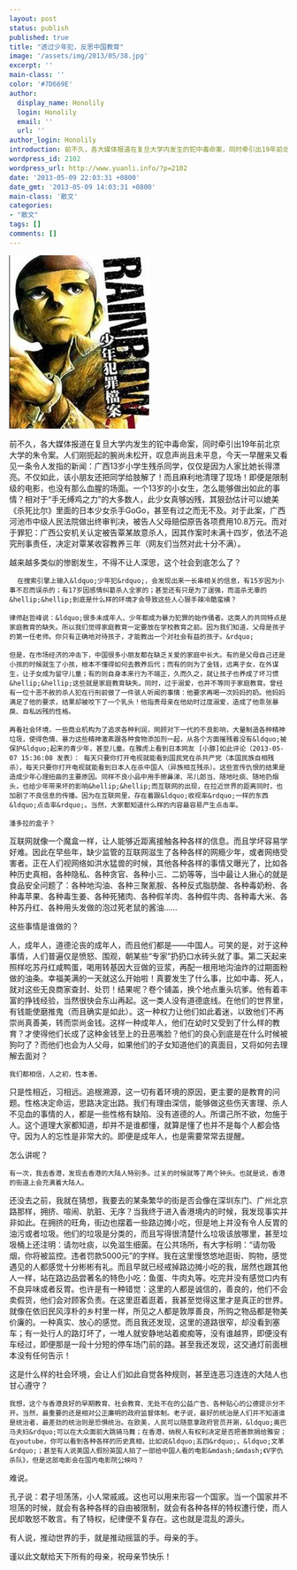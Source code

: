 ```yaml
---
layout: post
status: publish
published: true
title: "透过少年犯，反思中国教育"
image: '/assets/img/2013/05/38.jpg'
excerpt: ''
main-class: ''
color: '#7D669E'
author:
  display_name: Honolily
  login: Honolily
  email: ''
  url: ''
author_login: Honolily
introduction: 前不久，各大媒体报道在复旦大学内发生的铊中毒命案，同时牵引出19年前北京大学的朱令案。人们刚扼起的腕尚未松开，叹息声尚且未平息，今天一早醒来又看见一条令人发指的新闻：广西13岁小学生残杀同学，仅仅是因为人家比她长得漂亮。不仅如此，该小朋友还把同学给肢解了！而且麻利地清理了现场！即便是限制级的电影，也没有那么血腥的场面。一个13岁的小女生，怎么能够做出如此的事情？
wordpress_id: 2102
wordpress_url: http://www.yuanli.info/?p=2102
date: '2013-05-09 22:03:31 +0800'
date_gmt: '2013-05-09 14:03:31 +0800'
main-class: '散文'
categories:
- "散文"
tags: []
comments: []
---
```

![yuanli info image](/assets/img/2013/05/38.jpg "38")    

  前不久，各大媒体报道在复旦大学内发生的铊中毒命案，同时牵引出19年前北京大学的朱令案。人们刚扼起的腕尚未松开，叹息声尚且未平息，今天一早醒来又看见一条令人发指的新闻：广西13岁小学生残杀同学，仅仅是因为人家比她长得漂亮。不仅如此，该小朋友还把同学给肢解了！而且麻利地清理了现场！即便是限制级的电影，也没有那么血腥的场面。一个13岁的小女生，怎么能够做出如此的事情？相对于&ldquo;手无缚鸡之力&rdquo;的大多数人，此少女真够凶残，其狠劲估计可以媲美《杀死比尔》里面的日本少女杀手GoGo，甚至有过之而无不及。对于此案，广西河池市中级人民法院做出终审判决，被告人父母赔偿原告各项费用10.8万元。而对于罪犯：广西公安机关认定被告覃某故意杀人，因其作案时未满十四岁，依法不追究刑事责任，决定对覃某收容教养三年（网友们当然对此十分不满）。

越来越多类似的惨剧发生，不得不让人深思，这个社会到底怎么了？ 

      在搜索引擎上输入&ldquo;少年犯&rdquo;，会发现出来一长串相关的信息，有15岁因为小事不忍而误杀的；有17岁因感情纠葛杀人全家的；甚至还有只是为了逞强，而滥杀无辜的&hellip;&hellip;到底是什么样的环境才会导致这些人心狠手辣冷酷蛮横？

	律师赵哲峰说：&ldquo;很多未成年人、少年都成为暴力犯罪的始作俑者。这类人的共同特点是家庭教育的缺失。所以我们觉得家庭教育一定要放在学校教育之前。因为我们知道，父母是孩子的第一任老师。你只有正确地对待孩子，才能教出一个对社会有益的孩子。&rdquo;

	但是，在市场经济的冲击下，中国很多小朋友都在缺乏关爱的家庭中长大。有的是父母自己还是小孩的时候就生了小孩，根本不懂得如何去教养后代；而有的则为了金钱，远离子女，在外谋生，让子女成为留守儿童；有的则自身本来行为不端正，久而久之，就让孩子也养成了坏习惯&hellip;&hellip;这些就是家庭教育缺失。同时，过于溺爱，也并不等同于家庭教育。曾经有一位十恶不赦的杀人犯在行刑前做了一件骇人听闻的事情：他要求再喝一次妈妈的奶。他妈妈满足了他的要求，结果却被咬下了一个乳头！他指责母亲在他幼时过度溺爱，造成了他乖张暴戾、自私凶残的性格。

   	再看社会环境，一些商业机构为了追求各种利润，罔顾对下一代的不良影响，大量制造各种精神垃圾，使得色情、暴力这些精神激素跟各种食物添加剂一起，从各个方面摧残着没有&ldquo;被保护&ldquo;起来的青少年，甚至儿童。在雅虎上看到日本网友 [小豚]如此评论（2013-05-07 15:36:08 发表）： 每天只要你打开电视就能看到国民党在杀共产党（本国民族自相残杀），每天只要你打开电视就能看到日本人在杀中国人（异族相互残杀）。这些宣传仇恨的结果是造成少年心理扭曲的主要原因。同样不良小品中用手擦鼻涕、吊儿郎当、随地吐痰、随地扔烟头，也给少年带来坏的影响&hellip;&hellip;而互联网的出现，在拉近世界的距离同时，也加剧了不良信息的传播。因为在互联网里，存在着跟&ldquo;收视率&rdquo;一样的东西&ldquo;点击率&rdquo;。当然，大家都知道什么样的内容最容易产生点击率。

	潘多拉的盒子？

互联网就像一个魔盒一样，让人能够近距离接触各种各样的信息。而且学坏容易学好难。因此在早些年，缺少监管的互联网滋生了各种各样的网瘾少年，或者网络受害者。正在人们视网络如洪水猛兽的时候，其他各种各样的事情又曝光了，比如各种历史真相，各种隐私、各种贪官、各种小三、二奶等等，当中最让人揪心的就是食品安全问题了：各种地沟油、各种三聚氰胺、各种反式脂肪酸、各种毒奶粉、各种毒苹果、各种毒生姜、各种死猪肉、各种假羊肉、各种假牛肉、各种毒大米、各种苏丹红、各种用头发做的泡过死老鼠的酱油&hellip;&hellip;

这些事情是谁做的？

人，成年人，道德沦丧的成年人，而且他们都是&mdash;&mdash;中国人。可笑的是，对于这种事情，人们普遍仅是愤怒、围观，朝某些&ldquo;专家&rdquo;扔扔口水砖头就了事。第二天起来照样吃苏丹红咸鸭蛋，喝用转基因大豆做的豆浆，再配一根用地沟油炸的过期面粉做的油条。幸福美满的一天就这么开始啦！真要发生了什么事，比如中毒、死人，就对这些无良商家查封、处罚！结果呢？卷个铺盖，换个地点重头坑爹。他有着丰富的挣钱经验，当然很快会东山再起。这一类人没有道德底线。在他们的世界里，有钱能使磨推鬼（而且确实是如此）。这一种权力让他们如此着迷，以致他们不再崇尚真善美，转而崇尚金钱。这样一种成年人，他们在幼时又受到了什么样的教育？才使得他们长成了这种金钱至上的丑恶嘴脸？他们的良心到底是在什么时候被狗叼了？而他们也会为人父母，如果他们的子女知道他们的真面目，又将如何去理解去面对？

	我们都相信，人之初，性本善。

只是性相近，习相远。追根溯源，这一切有着环境的原因，更主要的是教育的问题。性格决定命运，思路决定出路。我们有理由深信，能够做这些伤天害理、杀人不见血的事情的人，都是一些性格有缺陷、没有道德的人。所谓己所不欲，勿施于人。这个道理大家都知道，却并不是谁都懂，就算是懂了也并不是每个人都会恪守。因为人的忘性是非常大的。即便是成年人，也是需要常常去提醒。

怎么讲呢？

	有一次，我去香港，发现去香港的大陆人特别多。过关的时候就等了两个钟头。也就是说，香港的街道上会充满着大陆人。

还没去之前，我就在猜想，我要去的某条繁华的街是否会像在深圳东门、广州北京路那样，拥挤、喧闹、肮脏、无序？当我终于进入香港境内的时候，我发现事实并非如此。在拥挤的旺角，街边也摆着一些路边摊小吃，但是地上并没有令人反胃的油污或者垃圾。他们的垃圾是分类的，而且写得很清楚什么垃圾该放哪里，甚至垃圾桶上还注明：请勿吐痰，以免滋生细菌。在公共场所，有大字标明：&ldquo;请勿吸烟，你将被监控。违者罚款5000元&rdquo;的字样。我在这里慢悠悠地逛街、购物，感觉遇见的人都感觉十分彬彬有礼。而且早就已经戒掉路边摊小吃的我，居然也跟其他人一样，站在路边品尝著名的特色小吃：鱼蛋、牛肉丸等。吃完并没有感觉口内有不良异味或者反胃。也许是有一种错觉：这里的人都是诚信的，善良的，他们不会卖假货，他们会对顾客负责。在这里逛着逛着，我甚至觉得这里才是真正的世界。就像在依旧民风淳朴的乡村里一样，所见之人都是敦厚善良，所购之物品都是物美价廉的。一种真实、放心的感觉。而且我还发现，这里的道路很窄，却没看到塞车；有一处行人的路灯坏了，一堆人就安静地站着痴痴等，没有谁越界，即便没有车经过，即便那是一段十分短的停车场门前的路。甚至我还发现，这交通灯前面根本没有任何告示！

这是什么样的社会环境，会让人们如此自觉各种规则，甚至连恶习连连的大陆人也甘心遵守？

	我想，这个与香港良好的早期教育、社会教育、无处不在的公益广告、各种贴心的公德提示分不开。当然，最重要的还是相对公正廉明的政府监督体制。老子说，最好的统治是人们并不知道谁是统治者，最差劲的统治则是恐惧统治。在欧美，人民可以随意拿政府官员开涮，&ldquo;奥巴马夫妇&rdquo;可以在大众面前大跳骑马舞；在香港，纳税人有权利决定是否把善款捐给雅安；在youtube，你可以看到各种各样的历史真相，比如说&ldquo;五四&rdquo;、&ldquo;文革&rdquo;；甚至有人说美国人假扮英国人拍了一部给中国人看的电影&mdash;&mdash;《V字仇杀队》，但是这部电影会在国内电影院公映吗？

难说。

孔子说：君子坦荡荡，小人常戚戚。这也可以用来形容一个国家。当一个国家并不坦荡的时候，就会有各种各样的自由被限制，就会有各种各样的特权遭行使，而人民却敢怒不敢言。有了特权，纪律便不复存在。这也就是混乱的源头。

有人说，推动世界的手，就是推动摇篮的手。母亲的手。

谨以此文献给天下所有的母亲，祝母亲节快乐！

